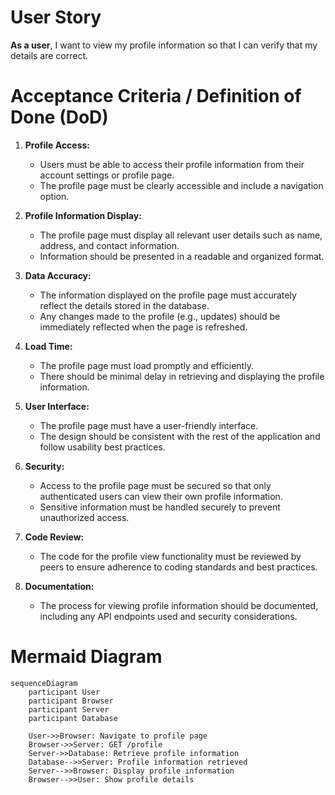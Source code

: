 # User Story
**As a user**, I want to view my profile information so that I can verify that my details are correct.

# Acceptance Criteria / Definition of Done (DoD)

1. **Profile Access:**
   - Users must be able to access their profile information from their account settings or profile page.
   - The profile page must be clearly accessible and include a navigation option.

2. **Profile Information Display:**
   - The profile page must display all relevant user details such as name, address, and contact information.
   - Information should be presented in a readable and organized format.

3. **Data Accuracy:**
   - The information displayed on the profile page must accurately reflect the details stored in the database.
   - Any changes made to the profile (e.g., updates) should be immediately reflected when the page is refreshed.

4. **Load Time:**
   - The profile page must load promptly and efficiently.
   - There should be minimal delay in retrieving and displaying the profile information.

5. **User Interface:**
   - The profile page must have a user-friendly interface.
   - The design should be consistent with the rest of the application and follow usability best practices.

6. **Security:**
   - Access to the profile page must be secured so that only authenticated users can view their own profile information.
   - Sensitive information must be handled securely to prevent unauthorized access.

7. **Code Review:**
   - The code for the profile view functionality must be reviewed by peers to ensure adherence to coding standards and best practices.

8. **Documentation:**
   - The process for viewing profile information should be documented, including any API endpoints used and security considerations.

# Mermaid Diagram

```mermaid
sequenceDiagram
    participant User
    participant Browser
    participant Server
    participant Database

    User->>Browser: Navigate to profile page
    Browser->>Server: GET /profile
    Server->>Database: Retrieve profile information
    Database-->>Server: Profile information retrieved
    Server-->>Browser: Display profile information
    Browser-->>User: Show profile details